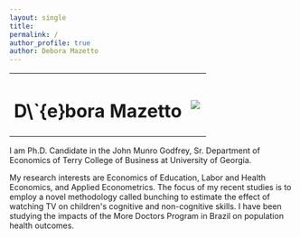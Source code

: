 ```yaml
---
layout: single
title: 
permalink: /
author_profile: true
author: Debora Mazetto
---
```


<table style="width: 100%;">
  <tr>
	<td style="width: 90%; border-bottom:0px;"><h1>D\`{e}bora Mazetto</h1></td>
	<td style="width: 10%; border-bottom:0px;"><img src="assets/images/uga-logo.png"/></td>
  </tr>
</table>

I am Ph.D. Candidate in the John Munro Godfrey, Sr. Department of Economics of Terry College of Business at University of Georgia.


My research interests are Economics of Education, Labor and Health Economics, and Applied Econometrics. The focus of my recent studies is to employ a novel methodology called bunching to estimate the effect of watching TV on children's cognitive and non-cognitive skills. I have been studying the impacts of the More Doctors Program in Brazil on population health outcomes.
